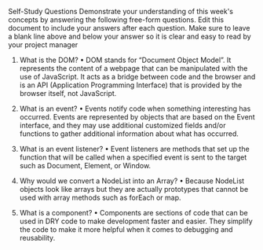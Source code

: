 Self-Study Questions
Demonstrate your understanding of this week's concepts by answering the following free-form questions.
Edit this document to include your answers after each question. Make sure to leave a blank line above and below your answer so it is clear and easy to read by your project manager 

1.	What is the DOM?
        •	DOM stands for “Document Object Model”. It represents the content of a webpage that can be manipulated with the use of JavaScript. It acts as a bridge between code and the browser and is an API (Application Programming Interface) that is provided by the browser itself, not JavaScript. 

2.	What is an event?
        •	Events notify code when something interesting has occurred. Events are represented by objects that are based on the Event interface, and they may use additional customized fields and/or functions to gather additional information about what has occurred.

3.	What is an event listener?
        •	Event listeners are methods that set up the function that will be called when a specified event is sent to the target such as Document, Element, or Window.

4.	Why would we convert a NodeList into an Array?
        •	Because NodeList objects look like arrays but they are actually prototypes that cannot be used with array methods such as forEach or map.

5.	What is a component?
        •	Components are sections of code that can be used in DRY code to make development faster and easier. They simplify the code to make it more helpful when it comes to debugging and reusability.
